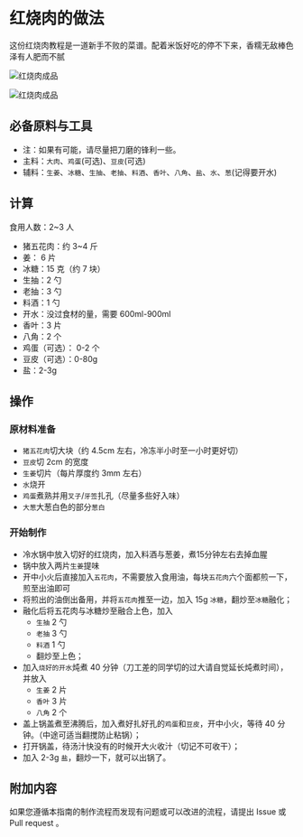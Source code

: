 # 红烧肉的做法

这份红烧肉教程是一道新手不败的菜谱。配着米饭好吃的停不下来，香糯无敌棒色泽有人肥而不腻

![红烧肉成品](./000.jpg)

![红烧肉成品](./001.jpg)

## 必备原料与工具

* 注：如果有可能，请尽量把刀磨的锋利一些。
* 主料：`大肉`、`鸡蛋`(可选)、`豆皮`(可选)
* 辅料：`生姜`、`冰糖`、`生抽`、`老抽`、`料酒`、`香叶`、`八角`、`盐`、`水`、`葱`(记得要开水)

## 计算

食用人数：2~3 人

* 猪五花肉：约 3~4 斤
* 姜： 6 片
* 冰糖：15 克（约 7 块）
* 生抽：2 勺
* 老抽：3 勺
* 料酒：1 勺
* 开水：没过食材的量，需要 600ml-900ml
* 香叶：3 片
* 八角：2 个
* 鸡蛋（可选）： 0-2 个
* 豆皮（可选）：0-80g
* 盐：2-3g

## 操作

### 原材料准备

* `猪五花肉`切大块（约 4.5cm 左右，冷冻半小时至一小时更好切）
* `豆皮`切 2cm 的宽度
* `生姜`切片（每片厚度约 3mm 左右）
* `水`烧开
* `鸡蛋`煮熟并用`叉子`/`牙签`扎孔（尽量多些好入味）
* `大葱`大葱白色的部分`葱白`

### 开始制作

* 冷水锅中放入切好的红烧肉，加入料酒与葱姜，煮15分钟左右去掉血腥
* 锅中放入两片`生姜`提味
* 开中小火后直接加入`五花肉`，不需要放入食用油，每块`五花肉`六个面都煎一下，煎至出油即可
* 将煎出的油倒出备用，并将`五花肉`推至一边，加入 15g `冰糖`，翻炒至`冰糖`融化；
* 融化后将五花肉与冰糖炒至融合上色，加入
  * `生抽` 2 勺
  * `老抽` 3 勺
  * `料酒` 1 勺
  * 翻炒至上色；
* 加入`烧好的开水`炖煮 40 分钟（刀工差的同学切的过大请自觉延长炖煮时间），并放入
  * `生姜` 2 片
  * `香叶` 3 片
  * `八角` 2 个
* 盖上锅盖煮至沸腾后，加入煮好扎好孔的`鸡蛋`和`豆皮`，开中小火，等待 40 分钟。（中途可适当翻搅防止粘锅）；
* 打开锅盖，待汤汁快没有的时候开大火收汁（切记不可收干）；
* 加入 2-3g `盐`，翻炒一下，就可以出锅了。

## 附加内容

如果您遵循本指南的制作流程而发现有问题或可以改进的流程，请提出 Issue 或 Pull request 。
